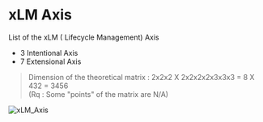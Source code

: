 # xLM Axis

List of the xLM (<Thing> Lifecycle Management) Axis
* 3 Intentional Axis
* 7 Extensional Axis
> Dimension of the theoretical matrix : 2x2x2 X 2x2x2x2x3x3x3 = 8 X 432 = 3456   
(Rq : Some "points" of the matrix are N/A)

![xLM_Axis](https://github.com/iPlumb3r/SEAMLESS/blob/master/Images/xLM_Axis_2020-07-22.jpg)

